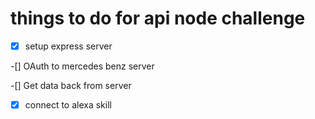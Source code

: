 # things to do for api node challenge

-[x] setup express server

-[] OAuth to mercedes benz server

-[] Get data back from server

-[x] connect to alexa skill
